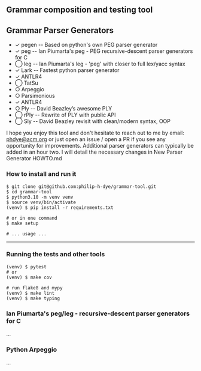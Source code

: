 ## Grammar composition and testing tool
  
Grammar Parser Generators
-------------------------
  - ✓ pegen     -- Based on python's own PEG parser generator
  - ✓ peg       -- Ian Piumarta's peg - PEG recursive-descent parser generators for C
  - ◯ leg       -- Ian Piumarta's leg - 'peg' with closer to full lex/yacc syntax
  - ✓ Lark      -- Fastest python parser generator
  - ✓ ANTLR4
  - ◯ TatSu
  - ○ Arpeggio
  - ○ Parsimonious
  - ✓ ANTLR4
  - ○ Ply       -- David Beazley’s awesome PLY
  - ◯ rPly      -- Rewrite of PLY with public API
  - ◯ Sly       -- David Beazley revisit with clean/modern syntax, OOP
  
I hope you enjoy this tool and don't hesitate to reach out to me by email:
phdye@acm.org or just open an issue / open a PR if you see any opportunity
for improvements.  Additional parser generators can typically be added in an
hour two. I will detail the necessary changes in New Parser Generator HOWTO.md

### How to install and run it

```
$ git clone git@github.com:philip-h-dye/grammar-tool.git
$ cd grammar-tool
$ python3.10 -m venv venv
$ source venv/bin/activate
(venv) $ pip install -r requirements.txt

# or in one command
$ make setup

# ... usage ...

```

------------------------------------------------------------------------------------

### Running the tests and other tools

```
(venv) $ pytest
# or
(venv) $ make cov

# run flake8 and mypy
(venv) $ make lint
(venv) $ make typing
```

### Ian Piumarta's peg/leg - recursive-descent parser generators for C

...

### Python Arpeggio

...

